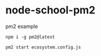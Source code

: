 # node-school-pm2
pm2 example

```shell script
npm i -g pm2@latest
```
```shell script
pm2 start ecosystem.config.js
```

